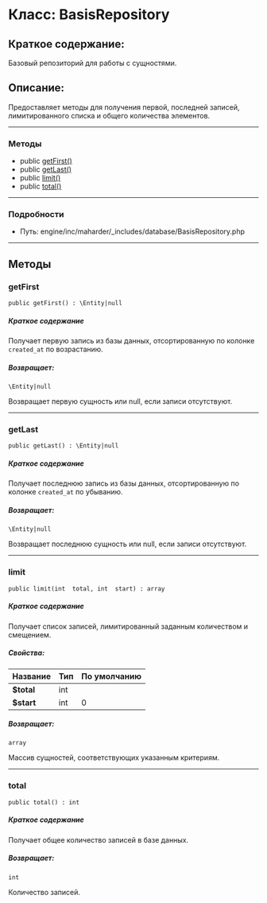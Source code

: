 # Класс: BasisRepository

## Краткое содержание:

Базовый репозиторий для работы с сущностями.

## Описание:

Предоставляет методы для получения первой, последней записей, лимитированного списка и общего количества элементов.


---

### Методы

* public [getFirst()](#method_getFirst)
* public [getLast()](#method_getLast)
* public [limit()](#method_limit)
* public [total()](#method_total)

---

### Подробности

* Путь: engine/inc/maharder/_includes/database/BasisRepository.php

---

## Методы

<a id="method_getFirst"></a>
### getFirst

```
public getFirst() : \Entity|null
```

##### Краткое содержание

Получает первую запись из базы данных, отсортированную по колонке `created_at` по возрастанию.

##### Возвращает:

```
\Entity|null
```
Возвращает первую сущность или null, если записи отсутствуют.

---

<a id="method_getLast"></a>
### getLast

```
public getLast() : \Entity|null
```

##### Краткое содержание

Получает последнюю запись из базы данных, отсортированную по колонке `created_at` по убыванию.

##### Возвращает:

```
\Entity|null
```
Возвращает последнюю сущность или null, если записи отсутствуют.

---

<a id="method_limit"></a>
### limit

```
public limit(int  total, int  start) : array
```

##### Краткое содержание

Получает список записей, лимитированный заданным количеством и смещением.

##### Свойства:

| Название | Тип | По умолчанию |
|----------|-----|----------|
| **$total** | int |  |
| **$start** | int | 0 |

##### Возвращает:

```
array
```
Массив сущностей, соответствующих указанным критериям.

---

<a id="method_total"></a>
### total

```
public total() : int
```

##### Краткое содержание

Получает общее количество записей в базе данных.

##### Возвращает:

```
int
```
Количество записей.
